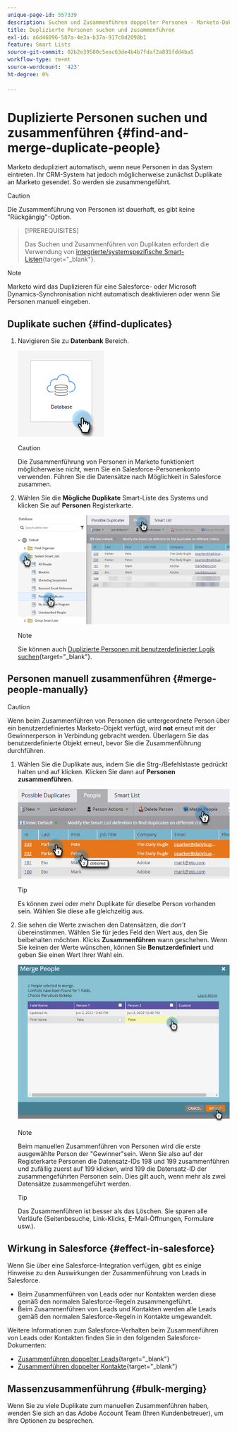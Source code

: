 ```yaml
---
unique-page-id: 557339
description: Suchen und Zusammenführen doppelter Personen - Marketo-Dokumente - Produktdokumentation
title: Duplizierte Personen suchen und zusammenführen
exl-id: a6d46096-587a-4e3a-b37a-917c0d2098b1
feature: Smart Lists
source-git-commit: 02b2e39580c5eac63de4b4b7fdaf2a835fdd4ba5
workflow-type: tm+mt
source-wordcount: '423'
ht-degree: 0%

---
```


# Duplizierte Personen suchen und zusammenführen {#find-and-merge-duplicate-people}

Marketo dedupliziert automatisch, wenn neue Personen in das System eintreten. Ihr CRM-System hat jedoch möglicherweise zunächst Duplikate an Marketo gesendet. So werden sie zusammengeführt.

>[!CAUTION]
>
>Die Zusammenführung von Personen ist dauerhaft, es gibt keine &quot;Rückgängig&quot;-Option.

>[!PREREQUISITES]
>
>Das Suchen und Zusammenführen von Duplikaten erfordert die Verwendung von [integrierte/systemspezifische Smart-Listen](/help/marketo/product-docs/core-marketo-concepts/smart-lists-and-static-lists/using-smart-lists/use-built-in-system-smart-lists.md){target="_blank"}.

>[!NOTE]
>
>Marketo wird das Duplizieren für eine Salesforce- oder Microsoft Dynamics-Synchronisation nicht automatisch deaktivieren oder wenn Sie Personen manuell eingeben.

## Duplikate suchen {#find-duplicates}

1. Navigieren Sie zu **Datenbank** Bereich.

   ![](assets/find-and-merge-duplicate-people-1.png)

   >[!CAUTION]
   >
   >Die Zusammenführung von Personen in Marketo funktioniert möglicherweise nicht, wenn Sie ein Salesforce-Personenkonto verwenden. Führen Sie die Datensätze nach Möglichkeit in Salesforce zusammen.

1. Wählen Sie die **Mögliche Duplikate** Smart-Liste des Systems und klicken Sie auf **Personen** Registerkarte.

   ![](assets/find-and-merge-duplicate-people-2.png)

   >[!NOTE]
   >
   >Sie können auch [Duplizierte Personen mit benutzerdefinierter Logik suchen](/help/marketo/product-docs/core-marketo-concepts/smart-lists-and-static-lists/managing-people-in-smart-lists/find-duplicate-people-with-custom-logic.md){target="_blank"}.

## Personen manuell zusammenführen {#merge-people-manually}

>[!CAUTION]
>
>Wenn beim Zusammenführen von Personen die untergeordnete Person über ein benutzerdefiniertes Marketo-Objekt verfügt, wird **not** erneut mit der Gewinnerperson in Verbindung gebracht werden. Überlagern Sie das benutzerdefinierte Objekt erneut, bevor Sie die Zusammenführung durchführen.

1. Wählen Sie die Duplikate aus, indem Sie die Strg-/Befehlstaste gedrückt halten und auf klicken. Klicken Sie dann auf **Personen zusammenführen**.

   ![](assets/find-and-merge-duplicate-people-3.png)

   >[!TIP]
   >
   >Es können zwei oder mehr Duplikate für dieselbe Person vorhanden sein. Wählen Sie diese alle gleichzeitig aus.

1. Sie sehen die Werte zwischen den Datensätzen, die _don&#39;t_ übereinstimmen. Wählen Sie für jedes Feld den Wert aus, den Sie beibehalten möchten. Klicks **Zusammenführen** wann geschehen. Wenn Sie keinen der Werte wünschen, können Sie **Benutzerdefiniert** und geben Sie einen Wert Ihrer Wahl ein.

   ![](assets/find-and-merge-duplicate-people-4.png)

   >[!NOTE]
   >
   >Beim manuellen Zusammenführen von Personen wird die erste ausgewählte Person der &quot;Gewinner&quot;sein. Wenn Sie also auf der Registerkarte Personen die Datensatz-IDs 198 und 199 zusammenführen und zufällig zuerst auf 199 klicken, wird 199 die Datensatz-ID der zusammengeführten Personen sein. Dies gilt auch, wenn mehr als zwei Datensätze zusammengeführt werden.

   >[!TIP]
   >
   >Das Zusammenführen ist besser als das Löschen. Sie sparen alle Verläufe (Seitenbesuche, Link-Klicks, E-Mail-Öffnungen, Formulare usw.).

## Wirkung in Salesforce {#effect-in-salesforce}

Wenn Sie über eine Salesforce-Integration verfügen, gibt es einige Hinweise zu den Auswirkungen der Zusammenführung von Leads in Salesforce.

* Beim Zusammenführen von Leads oder nur Kontakten werden diese gemäß den normalen Salesforce-Regeln zusammengeführt.
* Beim Zusammenführen von Leads und Kontakten werden alle Leads gemäß den normalen Salesforce-Regeln in Kontakte umgewandelt.

Weitere Informationen zum Salesforce-Verhalten beim Zusammenführen von Leads oder Kontakten finden Sie in den folgenden Salesforce-Dokumenten:

* [Zusammenführen doppelter Leads](https://help.salesforce.com/HTViewHelpDoc?id=leads_merge.htm&amp;language=en_US){target="_blank"}
* [Zusammenführen doppelter Kontakte](https://help.salesforce.com/HTViewHelpDoc?id=contacts_merge.htm&amp;language=en_US){target="_blank"}

## Massenzusammenführung {#bulk-merging}

Wenn Sie zu viele Duplikate zum manuellen Zusammenführen haben, wenden Sie sich an das Adobe Account Team (Ihren Kundenbetreuer), um Ihre Optionen zu besprechen.
